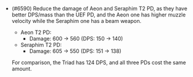 - (#6590) Reduce the damage of Aeon and Seraphim T2 PD, as they have better DPS/mass than the UEF PD, and the Aeon one has higher muzzle velocity while the Seraphim one has a beam weapon.

  - Aeon T2 PD:
    - Damage: 600 -> 560 (DPS: 150 -> 140)
  - Seraphim T2 PD:
    - Damage: 605 -> 550 (DPS: 151 -> 138)

  For comparison, the Triad has 124 DPS, and all three PDs cost the same amount.

